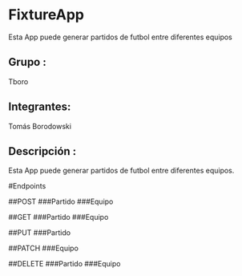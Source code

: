 # FixtureApp
Esta App puede generar  partidos de  futbol entre diferentes equipos

## Grupo : 
Tboro
## Integrantes:
Tomás Borodowski 
## Descripción : 
Esta App puede generar  partidos de  futbol entre diferentes equipos.

#Endpoints

##POST
###Partido
###Equipo

##GET
###Partido
###Equipo

##PUT
###Partido


##PATCH
###Equipo


##DELETE
###Partido
###Equipo